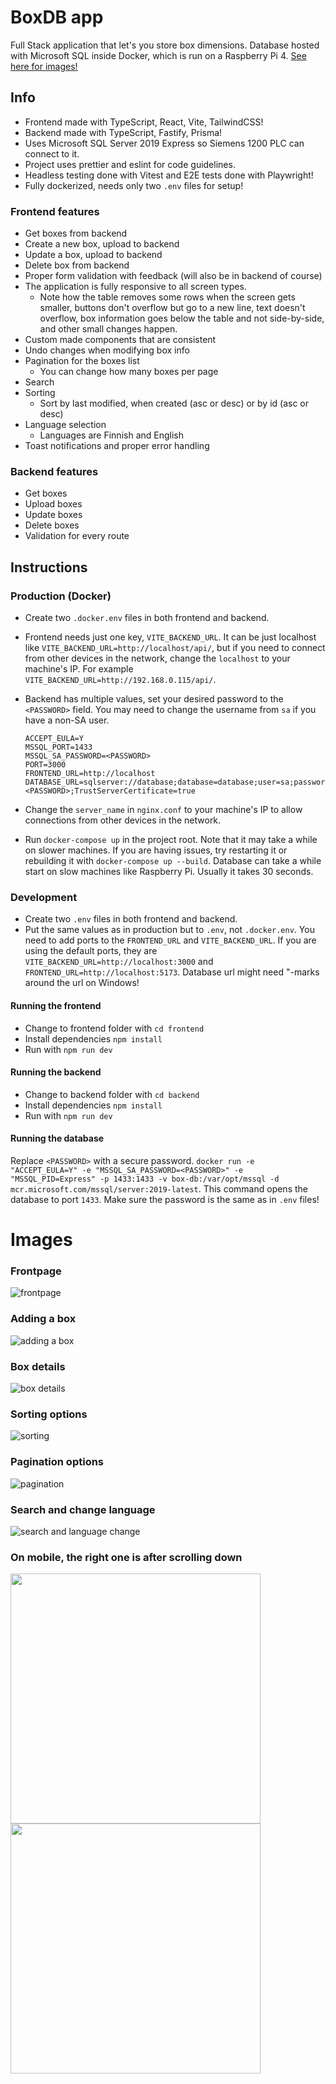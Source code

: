 # BoxDB app

Full Stack application that let's you store box dimensions. Database hosted with Microsoft SQL inside Docker, which is run on a Raspberry Pi 4. [See here for images!](#images)

## Info
- Frontend made with TypeScript, React, Vite, TailwindCSS!
- Backend made with TypeScript, Fastify, Prisma!
- Uses Microsoft SQL Server 2019 Express so Siemens 1200 PLC can connect to it.
- Project uses prettier and eslint for code guidelines.
- Headless testing done with Vitest and E2E tests done with Playwright!
- Fully dockerized, needs only two `.env` files for setup!

### Frontend features
- Get boxes from backend
- Create a new box, upload to backend
- Update a box, upload to backend
- Delete box from backend
- Proper form validation with feedback (will also be in backend of course)
- The application is fully responsive to all screen types.
  - Note how the table removes some rows when the screen gets smaller, buttons don't overflow but go to a new line, text doesn't overflow, box information goes below the table and not side-by-side, and other small changes happen.
- Custom made components that are consistent
- Undo changes when modifying box info
- Pagination for the boxes list
  - You can change how many boxes per page
- Search
- Sorting
  - Sort by last modified, when created (asc or desc) or by id (asc or desc)
- Language selection
  - Languages are Finnish and English
- Toast notifications and proper error handling

### Backend features
- Get boxes
- Upload boxes
- Update boxes
- Delete boxes
- Validation for every route

## Instructions

### Production (Docker)

- Create two `.docker.env` files in both frontend and backend.

- Frontend needs just one key, `VITE_BACKEND_URL`. It can be just localhost like `VITE_BACKEND_URL=http://localhost/api/`, but if you need to connect from other devices in the network, change the `localhost` to your machine's IP. For example `VITE_BACKEND_URL=http://192.168.0.115/api/`.

- Backend has multiple values, set your desired password to the `<PASSWORD>` field. You may need to change the username from `sa` if you have a non-SA user.
  ```
  ACCEPT_EULA=Y
  MSSQL_PORT=1433
  MSSQL_SA_PASSWORD=<PASSWORD>
  PORT=3000
  FRONTEND_URL=http://localhost
  DATABASE_URL=sqlserver://database;database=database;user=sa;password=<PASSWORD>;TrustServerCertificate=true
  ```

- Change the `server_name` in `nginx.conf` to your machine's IP to allow connections from other devices in the network.

- Run `docker-compose up` in the project root. Note that it may take a while on slower machines. If you are having issues, try restarting it or rebuilding it with `docker-compose up --build`. Database can take a while start on slow machines like Raspberry Pi. Usually it takes 30 seconds.

### Development

- Create two `.env` files in both frontend and backend.
- Put the same values as in production but to `.env`, not `.docker.env`. You need to add ports to the `FRONTEND_URL` and `VITE_BACKEND_URL`. If you are using the default ports, they are `VITE_BACKEND_URL=http://localhost:3000` and `FRONTEND_URL=http://localhost:5173`. Database url might need "-marks around the url on Windows!

#### Running the frontend

- Change to frontend folder with `cd frontend`
- Install dependencies `npm install`
- Run with `npm run dev`

#### Running the backend

- Change to backend folder with `cd backend`
- Install dependencies `npm install`
- Run with `npm run dev`

#### Running the database
 Replace `<PASSWORD>` with a secure password. `docker run -e "ACCEPT_EULA=Y" -e "MSSQL_SA_PASSWORD=<PASSWORD>" -e "MSSQL_PID=Express" -p 1433:1433 -v box-db:/var/opt/mssql -d mcr.microsoft.com/mssql/server:2019-latest`. This command opens the database to port `1433`. Make sure the password is the same as in `.env` files!

# Images

### Frontpage

![frontpage](https://github.com/kristianka/boxdb-app/assets/49764796/1fdd7d53-e67e-4022-b272-d1833465ec14)


### Adding a box

![adding a box](https://github.com/kristianka/boxdb-app/assets/49764796/0d857f62-9947-4736-8fd8-f4ffa0bc7f63)


### Box details

![box details](https://github.com/kristianka/boxdb-app/assets/49764796/96951216-e9fd-468c-9501-dab988c24b45)


### Sorting options

![sorting](https://github.com/kristianka/boxdb-app/assets/49764796/197ac775-b4ca-4f6e-a793-69ce18927da9)


### Pagination options

![pagination](https://github.com/kristianka/boxdb-app/assets/49764796/47b5bde3-20df-46b5-b1d5-65f2b759d8dd)


### Search and change language

![search and language change](https://github.com/kristianka/boxdb-app/assets/49764796/1153994c-fd50-4041-9c08-4fd159c0750e)


### On mobile, the right one is after scrolling down

<p float="left">
  <img src="https://github.com/kristianka/boxdb-app/assets/49764796/11fc8194-8951-435f-b25d-6c8ba8f9d6bf" width="400" />
  <img src="https://github.com/kristianka/boxdb-app/assets/49764796/2127197d-799d-4296-9d7f-b541cb59625b" width="400" /> 
</p>


